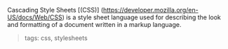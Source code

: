 Cascading Style Sheets [(CSS)] (https://developer.mozilla.org/en-US/docs/Web/CSS) is a style sheet language used for describing the look and formatting of a document written in a markup language.

> tags: css, stylesheets

